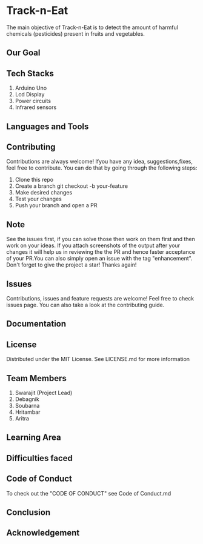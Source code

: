 # Track-n-Eat
The main objective of Track-n-Eat is to detect the amount of harmful chemicals (pesticides) present in fruits and vegetables.

## Our Goal

## Tech Stacks
1. Arduino Uno
2. Lcd Display
3. Power circuits
4. Infrared sensors

## Languages and Tools

## Contributing
Contributions are always welcome! Ifyou have any idea, suggestions,fixes, feel free to contribute. You can do that by going through the following steps:

1. Clone this repo
2. Create a branch git checkout -b your-feature
3. Make desired changes
4. Test your changes
5. Push your branch and open a PR

## Note
See the issues first, if you can solve those then work on them first and then work on your ideas.
If you attach screenshots of the output after your changes it will help us in reviewing the the PR and hence faster acceptance of your PR.You can also simply open an issue with the tag "enhancement". Don't forget to give the project a star! Thanks again!

## Issues
Contributions, issues and feature requests are welcome! Feel free to check issues page. You can also take a look at the contributing guide.

## Documentation

## License
Distributed under the MIT License. See LICENSE.md for more information

## Team Members
1. Swarajit (Project Lead)
2. Debagnik
3. Soubarna
4. Hritambar
5. Aritra

## Learning Area

## Difficulties faced

## Code of Conduct
To check out the "CODE OF CONDUCT" see Code of Conduct.md

## Conclusion

## Acknowledgement


